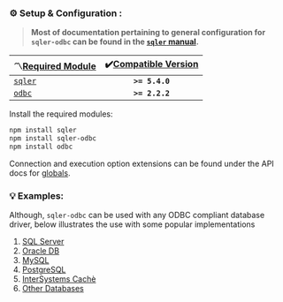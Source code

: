 ### ⚙️ Setup &amp; Configuration <sub id="conf"></sub>:

> __Most of documentation pertaining to general configuration for `sqler-odbc` can be found in the [`sqler` manual](https://ugate.github.io/sqler).__

| 〽️<u>Required Module</u> | ✔️<u>Compatible Version</u> |
| :---         |     :---:      |
| [`sqler`](https://ugate.github.io/sqler/) | __`>= 5.4.0`__ |
| [`odbc`](https://www.npmjs.com/package/odbc/) | __`>= 2.2.2`__ |

Install the required modules:
```sh
npm install sqler
npm install sqler-odbc
npm install odbc
```

Connection and execution option extensions can be found under the API docs for [globals](global.html).

### 💡 Examples<sub id="examples"></sub>:

Although, `sqler-odbc` can be used with any ODBC compliant database driver, below illustrates the use with some popular implementations

1. [SQL Server](tutorial-2-mssql.html)
1. [Oracle DB](tutorial-2-oracle.html)
1. [MySQL](tutorial-2-mysql.html)
1. [PostgreSQL](tutorial-2-postgres.html)
1. [InterSystems Cachè](tutorial-2-mssql.html)
1. [Other Databases](tutorial-2-other.html)